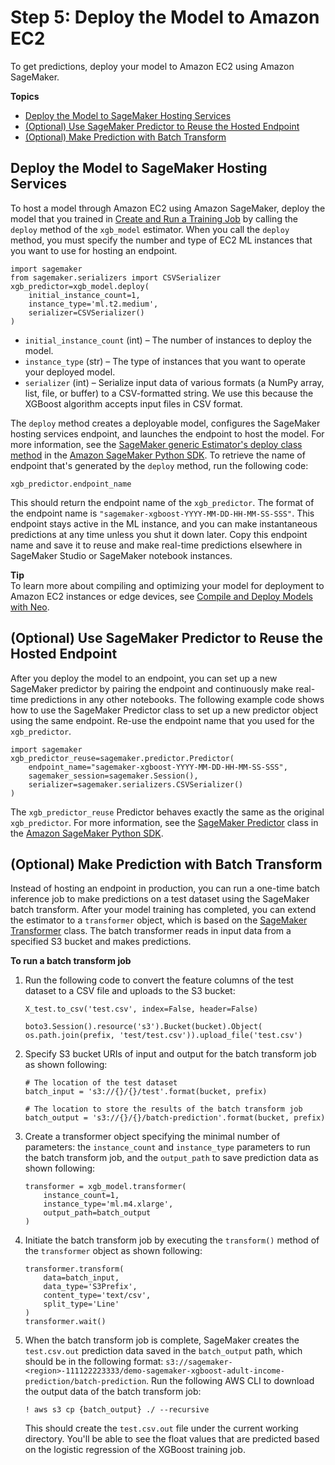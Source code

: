 # Step 5: Deploy the Model to Amazon EC2<a name="ex1-model-deployment"></a>

To get predictions, deploy your model to Amazon EC2 using Amazon SageMaker\.

**Topics**
+ [Deploy the Model to SageMaker Hosting Services](#ex1-deploy-model)
+ [\(Optional\) Use SageMaker Predictor to Reuse the Hosted Endpoint](#ex1-deploy-model-sdk-use-endpoint)
+ [\(Optional\) Make Prediction with Batch Transform](#ex1-batch-transform)

## Deploy the Model to SageMaker Hosting Services<a name="ex1-deploy-model"></a>

To host a model through Amazon EC2 using Amazon SageMaker, deploy the model that you trained in [Create and Run a Training Job](ex1-train-model.md#ex1-train-model-sdk) by calling the `deploy` method of the `xgb_model` estimator\. When you call the `deploy` method, you must specify the number and type of EC2 ML instances that you want to use for hosting an endpoint\.

```
import sagemaker
from sagemaker.serializers import CSVSerializer
xgb_predictor=xgb_model.deploy(
    initial_instance_count=1,
    instance_type='ml.t2.medium',
    serializer=CSVSerializer()
)
```
+ `initial_instance_count` \(int\) – The number of instances to deploy the model\.
+ `instance_type` \(str\) – The type of instances that you want to operate your deployed model\.
+ `serializer` \(int\) – Serialize input data of various formats \(a NumPy array, list, file, or buffer\) to a CSV\-formatted string\. We use this because the XGBoost algorithm accepts input files in CSV format\.

The `deploy` method creates a deployable model, configures the SageMaker hosting services endpoint, and launches the endpoint to host the model\. For more information, see the [SageMaker generic Estimator's deploy class method](https://sagemaker.readthedocs.io/en/stable/estimators.html#sagemaker.estimator.Estimator.deploy) in the [Amazon SageMaker Python SDK](https://sagemaker.readthedocs.io)\. To retrieve the name of endpoint that's generated by the `deploy` method, run the following code:

```
xgb_predictor.endpoint_name
```

This should return the endpoint name of the `xgb_predictor`\. The format of the endpoint name is `"sagemaker-xgboost-YYYY-MM-DD-HH-MM-SS-SSS"`\. This endpoint stays active in the ML instance, and you can make instantaneous predictions at any time unless you shut it down later\. Copy this endpoint name and save it to reuse and make real\-time predictions elsewhere in SageMaker Studio or SageMaker notebook instances\.

**Tip**  
To learn more about compiling and optimizing your model for deployment to Amazon EC2 instances or edge devices, see [Compile and Deploy Models with Neo](https://docs.aws.amazon.com/sagemaker/latest/dg/neo.html)\.

## \(Optional\) Use SageMaker Predictor to Reuse the Hosted Endpoint<a name="ex1-deploy-model-sdk-use-endpoint"></a>

After you deploy the model to an endpoint, you can set up a new SageMaker predictor by pairing the endpoint and continuously make real\-time predictions in any other notebooks\. The following example code shows how to use the SageMaker Predictor class to set up a new predictor object using the same endpoint\. Re\-use the endpoint name that you used for the `xgb_predictor`\.

```
import sagemaker
xgb_predictor_reuse=sagemaker.predictor.Predictor(
    endpoint_name="sagemaker-xgboost-YYYY-MM-DD-HH-MM-SS-SSS",
    sagemaker_session=sagemaker.Session(),
    serializer=sagemaker.serializers.CSVSerializer()
)
```

The `xgb_predictor_reuse` Predictor behaves exactly the same as the original `xgb_predictor`\. For more information, see the [SageMaker Predictor](https://sagemaker.readthedocs.io/en/stable/predictors.html#sagemaker.predictor.RealTimePredictor) class in the [Amazon SageMaker Python SDK](https://sagemaker.readthedocs.io)\.

## \(Optional\) Make Prediction with Batch Transform<a name="ex1-batch-transform"></a>

Instead of hosting an endpoint in production, you can run a one\-time batch inference job to make predictions on a test dataset using the SageMaker batch transform\. After your model training has completed, you can extend the estimator to a `transformer` object, which is based on the [SageMaker Transformer](https://sagemaker.readthedocs.io/en/stable/api/inference/transformer.html) class\. The batch transformer reads in input data from a specified S3 bucket and makes predictions\.

**To run a batch transform job**

1. Run the following code to convert the feature columns of the test dataset to a CSV file and uploads to the S3 bucket:

   ```
   X_test.to_csv('test.csv', index=False, header=False)
   
   boto3.Session().resource('s3').Bucket(bucket).Object(
   os.path.join(prefix, 'test/test.csv')).upload_file('test.csv')
   ```

1. Specify S3 bucket URIs of input and output for the batch transform job as shown following:

   ```
   # The location of the test dataset
   batch_input = 's3://{}/{}/test'.format(bucket, prefix)
   
   # The location to store the results of the batch transform job
   batch_output = 's3://{}/{}/batch-prediction'.format(bucket, prefix)
   ```

1. Create a transformer object specifying the minimal number of parameters: the `instance_count` and `instance_type` parameters to run the batch transform job, and the `output_path` to save prediction data as shown following: 

   ```
   transformer = xgb_model.transformer(
       instance_count=1, 
       instance_type='ml.m4.xlarge', 
       output_path=batch_output
   )
   ```

1. Initiate the batch transform job by executing the `transform()` method of the `transformer` object as shown following:

   ```
   transformer.transform(
       data=batch_input, 
       data_type='S3Prefix',
       content_type='text/csv', 
       split_type='Line'
   )
   transformer.wait()
   ```

1. When the batch transform job is complete, SageMaker creates the `test.csv.out` prediction data saved in the `batch_output` path, which should be in the following format: `s3://sagemaker-<region>-111122223333/demo-sagemaker-xgboost-adult-income-prediction/batch-prediction`\. Run the following AWS CLI to download the output data of the batch transform job:

   ```
   ! aws s3 cp {batch_output} ./ --recursive
   ```

   This should create the `test.csv.out` file under the current working directory\. You'll be able to see the float values that are predicted based on the logistic regression of the XGBoost training job\.